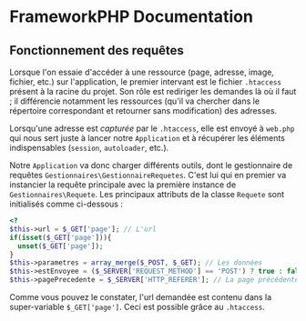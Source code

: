 # FrameworkPHP Documentation

## Fonctionnement des requêtes


Lorsque l'on essaie d'accéder à une ressource (page, adresse, image, fichier, etc.) sur l'application, le premier intervant est le fichier `.htaccess` présent à la racine du projet.
Son rôle est rediriger les demandes là où il faut ; il différencie notamment les ressources (qu'il va chercher dans le répertoire correspondant et retourner sans modification) des adresses.

Lorsqu'une adresse est _capturée_ par le `.htaccess`, elle est envoyé à `web.php` qui nous sert juste à lancer notre `Application` et à récupérer les éléments indispensables (`session`, `autoloader`, etc.).

Notre `Application` va donc charger différents outils, dont le gestionnaire de requêtes `Gestionnaires\GestionnaireRequetes`.
C'est lui qui en premier va instancier la requête principale avec la première instance de `Gestionnaires\Requete`.
Les principaux attributs de la classe `Requete` sont initialisés comme ci-dessous :
```php
<?
$this->url = $_GET['page']; // L'url
if(isset($_GET['page'])){
  unset($_GET['page']);
}
$this->parametres = array_merge($_POST, $_GET); // Les données
$this->estEnvoyee = ($_SERVER['REQUEST_METHOD'] == 'POST') ? true : false; // Si un formulaire a été envoyé
$this->pagePrecedente = $_SERVER['HTTP_REFERER']; // La page précédente
```
Comme vous pouvez le constater, l'url demandée est contenu dans la super-variable `$_GET['page']`. Ceci est possible grâce au `.htaccess`.
